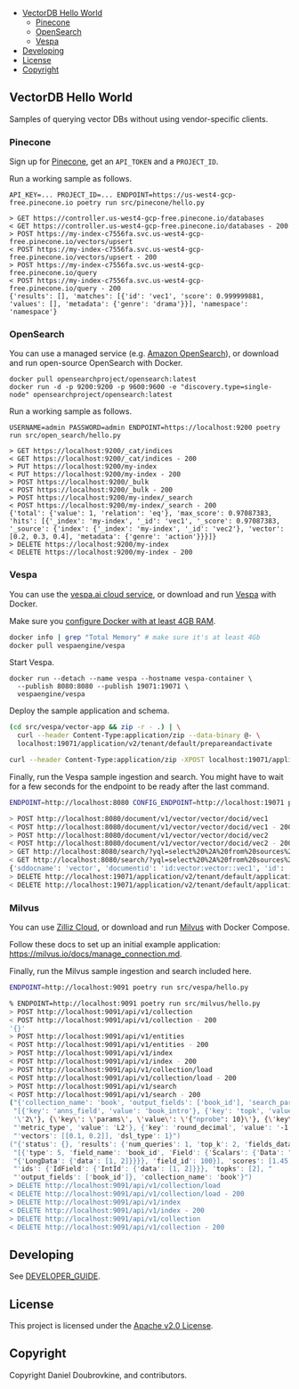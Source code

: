 - [VectorDB Hello World](#vectordb-hello-world)
  - [Pinecone](#pinecone)
  - [OpenSearch](#opensearch)
  - [Vespa](#vespa)
- [Developing](#developing)
- [License](#license)
- [Copyright](#copyright)

## VectorDB Hello World

Samples of querying vector DBs without using vendor-specific clients.

### Pinecone

Sign up for [Pinecone](https://pinecone.io), get an `API_TOKEN` and a `PROJECT_ID`.

Run a working sample as follows.

```
API_KEY=... PROJECT_ID=... ENDPOINT=https://us-west4-gcp-free.pinecone.io poetry run src/pinecone/hello.py

> GET https://controller.us-west4-gcp-free.pinecone.io/databases
< GET https://controller.us-west4-gcp-free.pinecone.io/databases - 200
> POST https://my-index-c7556fa.svc.us-west4-gcp-free.pinecone.io/vectors/upsert
< POST https://my-index-c7556fa.svc.us-west4-gcp-free.pinecone.io/vectors/upsert - 200
> POST https://my-index-c7556fa.svc.us-west4-gcp-free.pinecone.io/query
< POST https://my-index-c7556fa.svc.us-west4-gcp-free.pinecone.io/query - 200
{'results': [], 'matches': [{'id': 'vec1', 'score': 0.999999881, 'values': [], 'metadata': {'genre': 'drama'}}], 'namespace': 'namespace'}
```

### OpenSearch

You can use a managed service (e.g. [Amazon OpenSearch](https://aws.amazon.com/opensearch-service/)), or download and run open-source OpenSearch with Docker.

```
docker pull opensearchproject/opensearch:latest
docker run -d -p 9200:9200 -p 9600:9600 -e "discovery.type=single-node" opensearchproject/opensearch:latest
```

Run a working sample as follows.

```
USERNAME=admin PASSWORD=admin ENDPOINT=https://localhost:9200 poetry run src/open_search/hello.py

> GET https://localhost:9200/_cat/indices
< GET https://localhost:9200/_cat/indices - 200
> PUT https://localhost:9200/my-index
< PUT https://localhost:9200/my-index - 200
> POST https://localhost:9200/_bulk
< POST https://localhost:9200/_bulk - 200
> POST https://localhost:9200/my-index/_search
< POST https://localhost:9200/my-index/_search - 200
{'total': {'value': 1, 'relation': 'eq'}, 'max_score': 0.97087383, 'hits': [{'_index': 'my-index', '_id': 'vec1', '_score': 0.97087383, '_source': {'index': {'_index': 'my-index', '_id': 'vec2'}, 'vector': [0.2, 0.3, 0.4], 'metadata': {'genre': 'action'}}}]}
> DELETE https://localhost:9200/my-index
< DELETE https://localhost:9200/my-index - 200
```

### Vespa

You can use the [vespa.ai cloud service](https://cloud.vespa.ai/), or download and run [Vespa](https://vespa.ai/) with Docker.

Make sure you [configure Docker with at least 4GB RAM](https://docs.docker.com/desktop/settings/mac/#resources).

```sh
docker info | grep "Total Memory" # make sure it's at least 4Gb
docker pull vespaengine/vespa
```

Start Vespa.

```
docker run --detach --name vespa --hostname vespa-container \
  --publish 8080:8080 --publish 19071:19071 \
  vespaengine/vespa
```

Deploy the sample application and schema.

```sh
(cd src/vespa/vector-app && zip -r - .) | \
  curl --header Content-Type:application/zip --data-binary @- \
  localhost:19071/application/v2/tenant/default/prepareandactivate

curl --header Content-Type:application/zip -XPOST localhost:19071/application/v2/tenant/default/session
```

Finally, run the Vespa sample ingestion and search. You might have to wait for a few seconds for the endpoint to be ready after the last command.

```sh
ENDPOINT=http://localhost:8080 CONFIG_ENDPOINT=http://localhost:19071 poetry run src/vespa/hello.py

> POST http://localhost:8080/document/v1/vector/vector/docid/vec1
< POST http://localhost:8080/document/v1/vector/vector/docid/vec1 - 200
> POST http://localhost:8080/document/v1/vector/vector/docid/vec2
< POST http://localhost:8080/document/v1/vector/vector/docid/vec2 - 200
> GET http://localhost:8080/search/?yql=select%20%2A%20from%20sources%20%2A%20where%20%7BtargetHits%3A%201%7D%20nearestNeighbor%28values%2Cvector_query_embedding%29&ranking.profile=vector_similarity&hits=1&input.query%28vector_query_embedding%29=%5B0.1%2C0.2%2C0.3%5D
< GET http://localhost:8080/search/?yql=select%20%2A%20from%20sources%20%2A%20where%20%7BtargetHits%3A%201%7D%20nearestNeighbor%28values%2Cvector_query_embedding%29&ranking.profile=vector_similarity&hits=1&input.query%28vector_query_embedding%29=%5B0.1%2C0.2%2C0.3%5D - 200
{'sddocname': 'vector', 'documentid': 'id:vector:vector::vec1', 'id': 'vec1', 'values': {'type': 'tensor<float>(x[3])', 'values': [0.10000000149011612, 0.20000000298023224, 0.30000001192092896]}, 'metadata': {'genre': 'drama'}}
> DELETE http://localhost:19071/application/v2/tenant/default/application/default
< DELETE http://localhost:19071/application/v2/tenant/default/application/default - 200
```

### Milvus

You can use [Zilliz Cloud](https://cloud.zilliz.com/), or download and run [Milvus](https://milvus.io/docs/install_standalone-docker.md) with Docker Compose.

Follow these docs to set up an initial example application: https://milvus.io/docs/manage_connection.md.

Finally, run the Milvus sample ingestion and search included here. 

```sh
ENDPOINT=http://localhost:9091 poetry run src/vespa/hello.py

% ENDPOINT=http://localhost:9091 poetry run src/milvus/hello.py 
> POST http://localhost:9091/api/v1/collection
< POST http://localhost:9091/api/v1/collection - 200
'{}'
> POST http://localhost:9091/api/v1/entities
< POST http://localhost:9091/api/v1/entities - 200
> POST http://localhost:9091/api/v1/index
< POST http://localhost:9091/api/v1/index - 200
> POST http://localhost:9091/api/v1/collection/load
< POST http://localhost:9091/api/v1/collection/load - 200
> POST http://localhost:9091/api/v1/search
< POST http://localhost:9091/api/v1/search - 200
("{'collection_name': 'book', 'output_fields': ['book_id'], 'search_params': "
 "[{'key': 'anns_field', 'value': 'book_intro'}, {'key': 'topk', 'value': "
 '\'2\'}, {\'key\': \'params\', \'value\': \'{"nprobe": 10}\'}, {\'key\': '
 "'metric_type', 'value': 'L2'}, {'key': 'round_decimal', 'value': '-1'}], "
 "'vectors': [[0.1, 0.2]], 'dsl_type': 1}")
("{'status': {}, 'results': {'num_queries': 1, 'top_k': 2, 'fields_data': "
 "[{'type': 5, 'field_name': 'book_id', 'Field': {'Scalars': {'Data': "
 "{'LongData': {'data': [1, 2]}}}}, 'field_id': 100}], 'scores': [1.45, 4.25], "
 "'ids': {'IdField': {'IntId': {'data': [1, 2]}}}, 'topks': [2], "
 "'output_fields': ['book_id']}, 'collection_name': 'book'}")
> DELETE http://localhost:9091/api/v1/collection/load
< DELETE http://localhost:9091/api/v1/collection/load - 200
> DELETE http://localhost:9091/api/v1/index
< DELETE http://localhost:9091/api/v1/index - 200
> DELETE http://localhost:9091/api/v1/collection
< DELETE http://localhost:9091/api/v1/collection - 200

```

## Developing

See [DEVELOPER_GUIDE](DEVELOPER_GUIDE.md).

## License

This project is licensed under the [Apache v2.0 License](LICENSE.txt).

## Copyright

Copyright Daniel Doubrovkine, and contributors.
